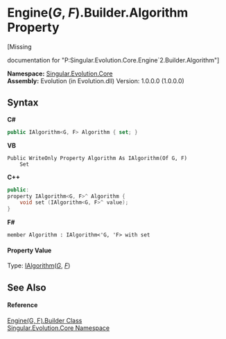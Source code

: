 # Engine(*G*, *F*).Builder.Algorithm Property 
 

\[Missing <summary> documentation for "P:Singular.Evolution.Core.Engine`2.Builder.Algorithm"\]

**Namespace:**&nbsp;<a href="7a43d210-bf66-e44d-0f97-e9e0fe26b1b8">Singular.Evolution.Core</a><br />**Assembly:**&nbsp;Evolution (in Evolution.dll) Version: 1.0.0.0 (1.0.0.0)

## Syntax

**C#**<br />
``` C#
public IAlgorithm<G, F> Algorithm { set; }
```

**VB**<br />
``` VB
Public WriteOnly Property Algorithm As IAlgorithm(Of G, F)
	Set
```

**C++**<br />
``` C++
public:
property IAlgorithm<G, F>^ Algorithm {
	void set (IAlgorithm<G, F>^ value);
}
```

**F#**<br />
``` F#
member Algorithm : IAlgorithm<'G, 'F> with set

```


#### Property Value
Type: <a href="380c8195-f6a4-2ccc-b3f9-d1d7cfbbba9e">IAlgorithm</a>(<a href="92194d95-738c-47ab-5991-65a487f5b8c2">*G*</a>, <a href="92194d95-738c-47ab-5991-65a487f5b8c2">*F*</a>)

## See Also


#### Reference
<a href="65e3f7c5-3628-1aa4-b4b5-34a500cb9d0c">Engine(G, F).Builder Class</a><br /><a href="7a43d210-bf66-e44d-0f97-e9e0fe26b1b8">Singular.Evolution.Core Namespace</a><br />
